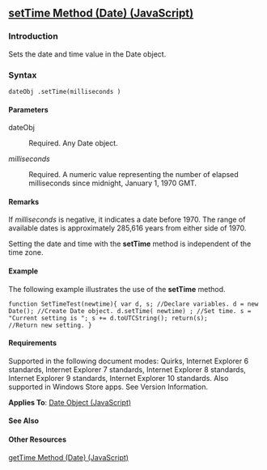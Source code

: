 ## [setTime Method (Date) (JavaScript)](setTime-Method__Date.html)

### Introduction 

 Sets the date and time value in the Date object.

### Syntax 

```
dateObj .setTime(milliseconds )
```

#### Parameters 

<div id="sectionSection0" class="section" name="collapseableSection" style="" expanded="true">
  <dl class="authored">
    <dt>
      <span class="parameter" sdata="paramReference" xmlns:util="util">dateObj</span>
    </dt>
    <dd>
      <p xmlns:util="util">
        Required. Any <span sdata="langKeyword" value="Date"><span class="keyword">Date</span></span> object.
      </p>
    </dd>
    <dt>
      <i xmlns:util="util">milliseconds</i>
    </dt>
    <dd>
      <p xmlns:util="util">
        Required. A numeric value representing the number of elapsed milliseconds since midnight, January 1, 1970 GMT.
      </p>
    </dd>
  </dl>
</div>

#### Remarks 

<div id="languageReferenceRemarksSection" class="section" name="collapseableSection" style="">
  <p xmlns:util="util">
    If <i>milliseconds</i> is negative, it indicates a date before 1970. The range of available dates is approximately 285,616 years from either side of 1970.
  </p>
  <p xmlns:util="util">
    Setting the date and time with the <b>setTime</b> method is independent of the time zone.
  </p>
</div>

#### Example 

<p xmlns:util="util">
  The following example illustrates the use of the <b>setTime</b> method.
</p>

```
function SetTimeTest(newtime){ var d, s; //Declare variables. d = new Date(); //Create Date object. d.setTime( newtime) ; //Set time. s = "Current setting is "; s += d.toUTCString(); return(s);
//Return new setting. }
```

#### Requirements 

<div id="requirementsTitleSection" class="section" name="collapseableSection" style="">
  <p xmlns:util="util"></p>
  <p>
    Supported in the following document modes: Quirks, Internet Explorer 6 standards, Internet Explorer 7 standards, Internet Explorer 8 standards, Internet Explorer 9 standards, Internet Explorer 10
    standards. Also supported in Windows Store apps. See Version Information.
  </p>
  <p xmlns:util="util">
    <b>Applies To</b>: <span sdata="link"><a href="ce2202bb-7ec9-4f5a-bf48-3a04feff283e.htm">Date Object (JavaScript)</a></span>
  </p>
</div>

#### See Also 

<div id="seeAlsoSection" class="section" name="collapseableSection" style="">
  <h4 class="subHeading">
    Other Resources
  </h4>
  <div class="seeAlsoStyle">
    <span sdata="link" xmlns:util="util"><a href="f0da1d4e-337c-497d-9205-093defbc6d3d.htm">getTime Method (Date) (JavaScript)</a></span>
  </div>
</div>

